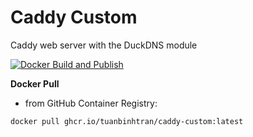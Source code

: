 # Caddy Custom

Caddy web server with the DuckDNS module

[![Docker Build and Publish](https://github.com/tuanbinhtran/caddy-custom/actions/workflows/docker-publish.yml/badge.svg)](https://github.com/tuanbinhtran/caddy-custom/actions/workflows/docker-publish.yml)

**Docker Pull**

- from GitHub Container Registry:

```
docker pull ghcr.io/tuanbinhtran/caddy-custom:latest
```
